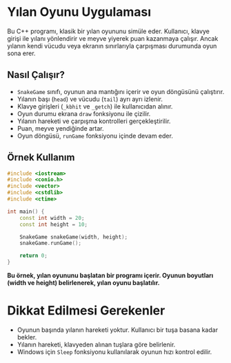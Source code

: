 # Yılan Oyunu Uygulaması

Bu C++ programı, klasik bir yılan oyununu simüle eder. Kullanıcı, klavye girişi ile yılanı yönlendirir ve meyve yiyerek puan kazanmaya çalışır. Ancak yılanın kendi vücudu veya ekranın sınırlarıyla çarpışması durumunda oyun sona erer.

## Nasıl Çalışır?

- `SnakeGame` sınıfı, oyunun ana mantığını içerir ve oyun döngüsünü çalıştırır.
- Yılanın başı (`head`) ve vücudu (`tail`) ayrı ayrı izlenir.
- Klavye girişleri (`_kbhit` ve `_getch`) ile kullanıcıdan alınır.
- Oyun durumu ekrana `draw` fonksiyonu ile çizilir.
- Yılanın hareketi ve çarpışma kontrolleri gerçekleştirilir.
- Puan, meyve yendiğinde artar.
- Oyun döngüsü, `runGame` fonksiyonu içinde devam eder.

## Örnek Kullanım

```cpp
#include <iostream>
#include <conio.h>
#include <vector>
#include <cstdlib>
#include <ctime>

int main() {
    const int width = 20;
    const int height = 10;

    SnakeGame snakeGame(width, height);
    snakeGame.runGame();

    return 0;
}
```

**Bu örnek, yılan oyununu başlatan bir programı içerir. Oyunun boyutları (width ve height) belirlenerek, yılan oyunu başlatılır.**


# Dikkat Edilmesi Gerekenler
- Oyunun başında yılanın hareketi yoktur. Kullanıcı bir tuşa basana kadar bekler.
- Yılanın hareketi, klavyeden alınan tuşlara göre belirlenir.
- Windows için `Sleep` fonksiyonu kullanılarak oyunun hızı kontrol edilir.
